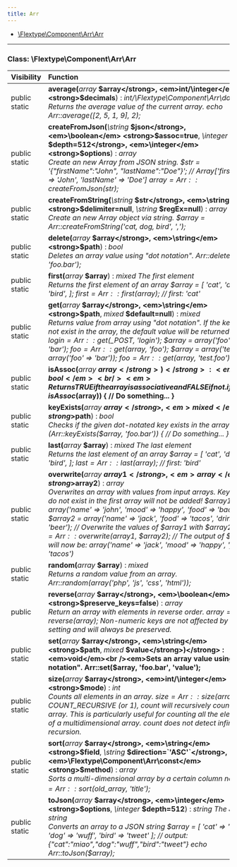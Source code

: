 ```yaml
---
title: Arr
---
```


- [\Flextype\Component\Arr\Arr](#class-flextypecomponentarrarr)

<hr /><a id="class-flextypecomponentarrarr"></a>

### Class: \Flextype\Component\Arr\Arr

| Visibility    | Function                                                                                                                                                                                                                                                                                                                       |
|:------------- |:------------------------------------------------------------------------------------------------------------------------------------------------------------------------------------------------------------------------------------------------------------------------------------------------------------------------------ |
| public static | <strong>average(</strong><em>array</em> <strong>$array</strong>, <em>int/\integer</em> <strong>$decimals</strong>)</strong> : <em>int/\Flextype\Component\Arr\double</em><br /><em>Returns the average value of the current array. echo Arr::average([2, 5, 1, 9], 2);</em>                                                                                                                             |
| public static | <strong>createFromJson(</strong><em>\string</em> <strong>$json</strong>, <em>\boolean</em> <strong>$assoc=true</strong>, <em>\integer</em> <strong>$depth=512</strong>, <em>\integer</em> <strong>$options</strong>)</strong> : <em>array</em><br /><em>Create an new Array from JSON string. $str = '{"firstName":"John", "lastName":"Doe"}'; // Array['firstName' => 'John', 'lastName' => 'Doe'] $array = Arr::createFromJson($str);</em>              |
| public static | <strong>createFromString(</strong><em>\string</em> <strong>$str</strong>, <em>\string</em> <strong>$delimiter=null</strong>, <em>\string</em> <strong>$regEx=null</strong>)</strong> : <em>array</em><br /><em>Create an new Array object via string. $array = Arr::createFromString('cat, dog, bird', ',');</em>                                                                 |
| public static | <strong>delete(</strong><em>array</em> <strong>$array</strong>, <em>\string</em> <strong>$path</strong>)</strong> : <em>bool</em><br /><em>Deletes an array value using "dot notation". Arr::delete($array, 'foo.bar');</em>                                                                                                                      |
| public static | <strong>first(</strong><em>array</em> <strong>$array</strong>)</strong> : <em>mixed The first element</em><br /><em>Returns the first element of an array $array = [ 'cat', 'dog', 'bird', ]; $first = Arr::first($array); // first: 'cat'</em>                                                                                                                                                                           |
| public static | <strong>get(</strong><em>array</em> <strong>$array</strong>, <em>\string</em> <strong>$path</strong>, <em>mixed</em> <strong>$default=null</strong>)</strong> : <em>mixed</em><br /><em>Returns value from array using "dot notation". If the key does not exist in the array, the default value will be returned instead. $login = Arr::get($_POST, 'login'); $array = array('foo' => 'bar'); $foo = Arr::get($array, 'foo'); $array = array('test' => array('foo' => 'bar')); $foo = Arr::get($array, 'test.foo');</em>                                                                 |
| public static | <strong>isAssoc(</strong><em>array</em> <strong>$array</strong>)</strong> : <em>bool</em><br /><em>Returns TRUE if the array is associative and FALSE if not. if (Arr::isAssoc($array)) { // Do something... }</em>                                                                                                                                                                           |
| public static | <strong>keyExists(</strong><em>array</em> <strong>$array</strong>, <em>mixed</em> <strong>$path</strong>)</strong> : <em>bool</em><br /><em>Checks if the given dot-notated key exists in the array. if (Arr::keyExists($array, 'foo.bar')) { // Do something... }</em>                                                                                                                      |
| public static | <strong>last(</strong><em>array</em> <strong>$array</strong>)</strong> : <em>mixed The last element</em><br /><em>Returns the last element of an array $array = [ 'cat', 'dog', 'bird', ]; $last = Arr::last($array); // first: 'bird'</em>                                                                                                                                                                           |
| public static | <strong>overwrite(</strong><em>array</em> <strong>$array1</strong>, <em>array</em> <strong>$array2</strong>)</strong> : <em>array</em><br /><em>Overwrites an array with values from input arrays. Keys that do not exist in the first array will not be added! $array1 = array('name' => 'john', 'mood' => 'happy', 'food' => 'bacon'); $array2 = array('name' => 'jack', 'food' => 'tacos', 'drink' => 'beer'); // Overwrite the values of $array1 with $array2 $array = Arr::overwrite($array1, $array2); // The output of $array will now be: array('name' => 'jack', 'mood' => 'happy', 'food' => 'tacos')</em>                                                                                                                      |
| public static | <strong>random(</strong><em>array</em> <strong>$array</strong>)</strong> : <em>mixed</em><br /><em>Returns a random value from an array. Arr::random(array('php', 'js', 'css', 'html'));</em>                                                                                                                                                                           |
| public        | <strong>reverse(</strong><em>array</em> <strong>$array</strong>, <em>\boolean</em> <strong>$preserve_keys=false</strong>)</strong> : <em>array</em><br /><em>Return an array with elements in reverse order. $array = Arr::reverse($array); Non-numeric keys are not affected by this setting and will always be preserved.</em>                                                                                                                      |
| public static | <strong>set(</strong><em>array</em> <strong>$array</strong>, <em>\string</em> <strong>$path</strong>, <em>mixed</em> <strong>$value</strong>)</strong> : <em>void</em><br /><em>Sets an array value using "dot notation". Arr::set($array, 'foo.bar', 'value');</em>                                                                 |
| public static | <strong>size(</strong><em>array</em> <strong>$array</strong>, <em>int/\integer</em> <strong>$mode</strong>)</strong> : <em>int</em><br /><em>Counts all elements in an array. $size = Arr::size($array); COUNT_RECURSIVE (or 1), count will recursively count the array. This is particularly useful for counting all the elements of a multidimensional array. count does not detect infinite recursion.</em>                                                                                                                     |
| public static | <strong>sort(</strong><em>array</em> <strong>$array</strong>, <em>\string</em> <strong>$field</strong>, <em>\string</em> <strong>$direction=`'ASC'`</strong>, <em>\Flextype\Component\Arr\const</em> <strong>$method</strong>)</strong> : <em>array</em><br /><em>Sorts a multi-dimensional array by a certain column $new_array = Arr::sort($old_array, 'title');</em> |
| public static | <strong>toJson(</strong><em>array</em> <strong>$array</strong>, <em>\integer</em> <strong>$options</strong>, <em>\integer</em> <strong>$depth=512</strong>)</strong> : <em>string The JSON string</em><br /><em>Converts an array to a JSON string $array = [ 'cat'  => 'miao', 'dog'  => 'wuff', 'bird' => 'tweet' ]; // output: {"cat":"miao","dog":"wuff","bird":"tweet"} echo Arr::toJson($array);</em>                                                        |
